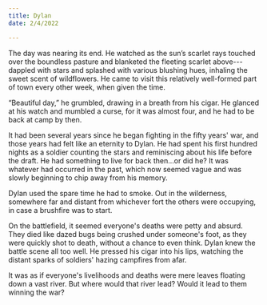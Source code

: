 ```yaml
---
title: Dylan
date: 2/4/2022

---
```


The day was nearing its end. He watched as the sun’s scarlet rays touched over the boundless pasture and blanketed the fleeting scarlet above---dappled with stars and splashed with various blushing hues, inhaling the sweet scent of wildflowers. He came to visit this relatively well-formed part of town every other week, when given the time. 

“Beautiful day,” he grumbled, drawing in a breath from his cigar. He glanced at his watch and mumbled a curse, for it was almost four, and he had to be back at camp by then.

It had been several years since he began fighting in the fifty years' war, and those years had felt like an eternity to Dylan. He had spent his first hundred nights as a soldier counting the stars and reminiscing about his life before the draft. He had something to live for back then...or did he? It was whatever had occurred in the past, which now seemed vague and was slowly beginning to chip away from his memory.

Dylan used the spare time he had to smoke. Out in the wilderness, somewhere far and distant from whichever fort the others were occupying, in case a brushfire was to start.

On the battlefield, it seemed everyone's deaths were petty and absurd. They died like dazed bugs being crushed under someone's foot, as they were quickly shot to death, without a chance to even think. Dylan knew the battle scene all too well. He pressed his cigar into his lips, watching the distant sparks of soldiers' hazing campfires from afar.

It was as if everyone's livelihoods and deaths were mere leaves floating down a vast river. But where would that river lead? Would it lead to them winning the war?

